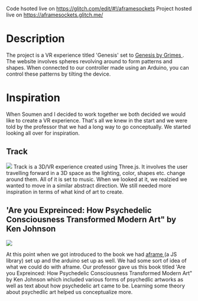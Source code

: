 Code hsoted live on <a href="https://glitch.com/edit/#!/aframesockets"> https://glitch.com/edit/#!/aframesockets </a>
Project hosted live on <a href="https://aframesockets.glitch.me/"> https://aframesockets.glitch.me/ </a>
  
 # Description
 
 The project is a VR experience titled 'Genesis' set to <a href="https://www.youtube.com/watch?v=1FH-q0I1fJY"> Genesis by Grimes </a>. The website involves spheres revolving around to form patterns and shapes. When connected to our controller made using an Arduino, you can control these patterns by tilting the device.
 
 # Inspiration
 
 When Soumen and I decided to work together we both decided we would like to create a VR experience. That's all we knew in the start and we were told by the professor that we had a long way to go conceptually. We started looking all over for inspiration. 
 
 ## Track
 
 <img src="./track.gif">
Track is a 3D/VR experience created using Three.js. It involves the user travelling forward in a 3D space as the lighting, color, shapes etc. change around them. All of it is set to music. When we looked at it, we realzied we wanted to move in a similar abstract direction. We still needed more inspiration in terms of what kind of art to create. 

## 'Are you Expreinced: How Psychedelic Consciousness Transformed Modern Art" by Ken Johnson

<img src="https://images-na.ssl-images-amazon.com/images/I/615ncUaZ0+L._SX430_BO1,204,203,200_.jpg"> 

At this point when we got introduced to the book we had <a href="https://aframe.io/"> aframe </a> (a JS library) set up and the arduino set up as well. We had some sort of idea of what we could do with aframe. Our professor gave us this book titled 'Are you Expreinced: How Psychedelic Consciousness Transformed Modern Art" by Ken Johnson which included various forms of psychedlic artworks as well as text about how psychedelic art came to be. Learning some theory about psychedlic art helped us conceptualize more.
